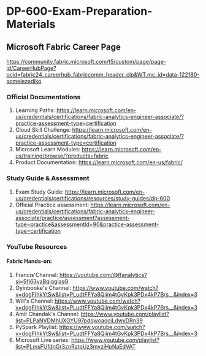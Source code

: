 # DP-600-Exam-Preparation-Materials

## Microsoft Fabric Career Page
https://community.fabric.microsoft.com/t5/custom/page/page-id/CareerHubPage?ocid=fabric24_careerhub_fabriccomm_header_clp&WT.mc_id=data-122180-somelezediko

### Official Documentations 

1. Learning Paths: https://learn.microsoft.com/en-us/credentials/certifications/fabric-analytics-engineer-associate/?practice-assessment-type=certification
2. Cloud Skill Challenge:  https://learn.microsoft.com/en-us/credentials/certifications/fabric-analytics-engineer-associate/?practice-assessment-type=certification
3. Microsoft Learn Modules: https://learn.microsoft.com/en-us/training/browse/?products=fabric
4. Product Documentation: https://learn.microsoft.com/en-us/fabric/


### Study Guide & Assessment
1. Exam Study Guide: https://learn.microsoft.com/en-us/credentials/certifications/resources/study-guides/dp-600
2. Official Practice assessment: https://learn.microsoft.com/en-us/credentials/certifications/fabric-analytics-engineer-associate/practice/assessment?assessment-type=practice&assessmentId=90&practice-assessment-type=certification


### YouTube Resources 
#### Fabric Hands-on: 
1. Francis'Channel: https://youtube.com/@ffanalytics?si=Sfj63vaBqiqglasG
2. Oyinbooke's Channel: https://www.youtube.com/watch?v=dogFIhkYtSw&list=PLudtFFYa8Qiim4tGvKpk3PDx4kP7Brs__&index=3
3. Will's Channel: https://www.youtube.com/watch?v=dogFIhkYtSw&list=PLudtFFYa8Qiim4tGvKpk3PDx4kP7Brs__&index=3
4. Amit Chandak's Channel: https://www.youtube.com/playlist?list=PLPaNVDMhUXGYU97pdqwoaociLdwyDRn39
5. PySpark Playlist: https://www.youtube.com/watch?v=dogFIhkYtSw&list=PLudtFFYa8Qiim4tGvKpk3PDx4kP7Brs__&index=3
6. Microsoft Live series: https://www.youtube.com/playlist?list=PLmsFUfdnGr3znRatpUz3mvziHpNaEdVAT




